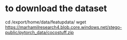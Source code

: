 # to download the dataset
cd /export/home/data/featupdata/
wget https://marhamilresearch4.blob.core.windows.net/stego-public/pytorch_data/cocostuff.zip

